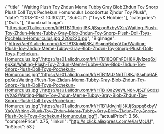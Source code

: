 {
	"title": "Waiting Plush Toy Zhdun Meme Tubby Gray Blob Zhdun Toy Snorp Plush Doll Toys Pochekun Homunculus Loxodontus Zjhdun Toy Plush",
	"date": "2018-10-31 10:30:20",
	"SubCat": ["Toys & Hobbies"],
	"categories": ["Dolls "],
	"thumbnailImage": "https://ae01.alicdn.com/kf/HTB13tojnIjI8KJjSsppq6xbyVXar/Waiting-Plush-Toy-Zhdun-Meme-Tubby-Gray-Blob-Zhdun-Toy-Snorp-Plush-Doll-Toys-Pochekun-Homunculus.jpg_220x220.jpg",
	"BigImage": ["https://ae01.alicdn.com/kf/HTB13tojnIjI8KJjSsppq6xbyVXar/Waiting-Plush-Toy-Zhdun-Meme-Tubby-Gray-Blob-Zhdun-Toy-Snorp-Plush-Doll-Toys-Pochekun-Homunculus.jpg","https://ae01.alicdn.com/kf/HTB18QQFnRDH8KJjy1zeq6xjepXal/Waiting-Plush-Toy-Zhdun-Meme-Tubby-Gray-Blob-Zhdun-Toy-Snorp-Plush-Doll-Toys-Pochekun-Homunculus.jpg","https://ae01.alicdn.com/kf/HTB1MJzNnTTI8KJjSsphq6AFppXat/Waiting-Plush-Toy-Zhdun-Meme-Tubby-Gray-Blob-Zhdun-Toy-Snorp-Plush-Doll-Toys-Pochekun-Homunculus.jpg","https://ae01.alicdn.com/kf/HTB1Oa29eWLN8KJjSZFGq6zjrVXaS/Waiting-Plush-Toy-Zhdun-Meme-Tubby-Gray-Blob-Zhdun-Toy-Snorp-Plush-Doll-Toys-Pochekun-Homunculus.jpg","https://ae01.alicdn.com/kf/HTB1JdwjnIjI8KJjSsppq6xbyVXa0/Waiting-Plush-Toy-Zhdun-Meme-Tubby-Gray-Blob-Zhdun-Toy-Snorp-Plush-Doll-Toys-Pochekun-Homunculus.jpg"],
	"actualPrice": 3.56,
	"comparePrice": 3.75,
	"linkurl": "http://s.click.aliexpress.com/e/jarMpUU",
	"inStock": 53
}
